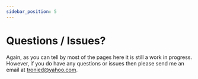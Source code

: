 ```yaml
---
sidebar_position: 5
---
```


# Questions / Issues?
Again, as you can tell by most of the pages here it is still a work in progress. However, if you do have any
questions or issues then please send me an email at [tronied@yahoo.com](mailto:tronied@yahoo.com).